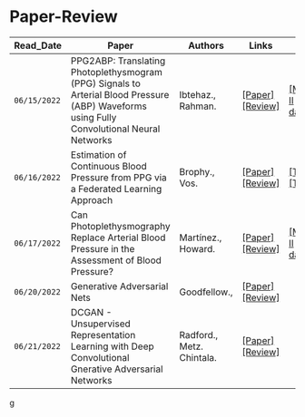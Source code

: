 # Paper-Review 
|Read_Date|Paper|Authors|Links|Data|Github|Tag|
|------|---|---|---|---|---|---|
|`06/15/2022`|PPG2ABP: Translating Photoplethysmogram (PPG) Signals to Arterial Blood Pressure (ABP) Waveforms using Fully Convolutional Neural Networks|Ibtehaz.,<br/> Rahman.|[[Paper]](https://www.semanticscholar.org/paper/PPG2ABP%3A-Translating-Photoplethysmogram-%28PPG%29-to-Ibtehaz-Rahman/26238aa1d8ec51788f1b5e22aeb6ea88cac0c41f)<br/>[[Review]](paper-review/PPG2ABP.md)|[[MIMIC II dataset]](https://archive.ics.uci.edu/ml/datasets/Cuff-Less+Blood+Pressure+Estimation)||`CNN` `PPG2ABP`|
|`06/16/2022`|Estimation of Continuous Blood Pressure from PPG via a Federated Learning Approach|Brophy.,<br/> Vos.|[[Paper]](https://arxiv.org/abs/2102.12245)<br/>[[Review]](paper-review/Estimation_of_Continuous_Blood_Pressure_from_PPG_via_a_Federated_Learning_Approach.md)|[[Train]](https://archive.ics.uci.edu/ml/datasets/Cuff-Less+Blood+Pressure+Estimation)<br/>[[Test]](https://outbox.eait.uq.edu.au/uqdliu3/uqvitalsignsdataset/index.html)|[[Github]](https://github.com/Brophy-E/T2TGAN)|`T2TGAN` `PPG2ABP`|
|`06/17/2022`|Can Photoplethysmography Replace Arterial Blood Pressure in the Assessment of Blood Pressure?|Martínez., <br/> Howard.|[[Paper]](https://www.ncbi.nlm.nih.gov/pmc/articles/PMC6209968/)<br/>[[Review]](paper-review/PPGABP.md)|[[MIMIC II dataset]](https://archive.ics.uci.edu/ml/datasets/Cuff-Less+Blood+Pressure+Estimation)||`PPG2ABP`|
|`06/20/2022`|Generative Adversarial Nets|Goodfellow., |[[Paper]](https://arxiv.org/pdf/1406.2661.pdf)<br/>[[Review]](paper-review/GAN.md)||[[Github](https://github.com/goodfeli/adversarial)]|`GAN`|
|`06/21/2022`|DCGAN - Unsupervised Representation Learning with Deep Convolutional Gnerative Adversarial Networks|Radford., <br/> Metz. <br/> Chintala. |[[Paper]](https://arxiv.org/abs/1511.06434)<br/>[[Review]](paper-review/DCGAN.md)|||`DCGAN`|
g
